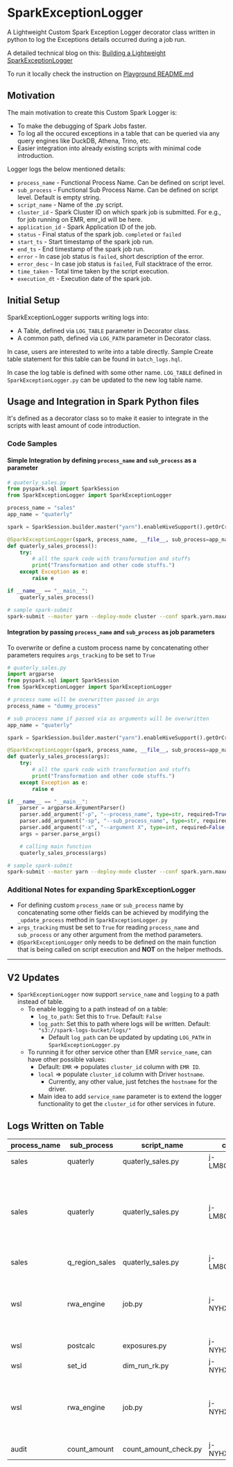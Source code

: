 # SparkExceptionLogger

A Lightweight Custom Spark Exception Logger decorator class written in python to log the Exceptions details occurred during a job run.

A detailed technical blog on this: [Building a Lightweight SparkExceptionLogger](https://www.guptaakashdeep.com/spark-exception-logger/)

To run it locally check the instruction on [Playground README.md](playground/README.md)

## Motivation

The main motivation to create this Custom Spark Logger is: 

- To make the debugging of Spark Jobs faster.
- To log all the occured exceptions in a table that can be queried via any query engines like DuckDB, Athena, Trino, etc.
- Easier integration into already existing scripts with minimal code introduction.

Logger logs the below mentioned details:

- `process_name` - Functional Process Name. Can be defined on script level.
- `sub_process` - Functional Sub Process Name. Can be defined on script level. Default is empty string.
- `script_name` - Name of the .py script.
- `cluster_id` - Spark Cluster ID on which spark job is submitted. For e.g., for job running on EMR, emr_id will be here.
- `application_id` - Spark Application ID of the job.
- `status` - Final status of the spark job. `completed` or `failed`
- `start_ts` - Start timestamp of the spark job run.
- `end_ts` - End timestamp of the spark job run.
- `error` - In case job status is `failed`, short description of the error.
- `error_desc` - In case job status is `failed`, Full stacktrace of the error.
- `time_taken` - Total time taken by the script execution.
- `execution_dt` - Execution date of the spark job.

## Initial Setup

SparkExceptionLogger supports writing logs into:

- A Table, defined via `LOG_TABLE` parameter in Decorator class.
- A common path, defined via `LOG_PATH` parameter in Decorator class.

In case, users are interested to write into a table directly. Sample Create table statement for this table can be found in `batch_logs.hql`.

In case the log table is defined with some other name. `LOG_TABLE` defined in `SparkExceptionLogger.py` can be updated to the new log table name.

## Usage and Integration in Spark Python files

It's defined as a decorator class so to make it easier to integrate in the scripts with least amount of code introduction.

### Code Samples

#### Simple Integration by defining `process_name` and `sub_process` as a parameter

```python
# quaterly_sales.py
from pyspark.sql import SparkSession
from SparkExceptionLogger import SparkExceptionLogger

process_name = "sales"
app_name = "quaterly"

spark = SparkSession.builder.master("yarn").enableHiveSupport().getOrCreate()

@SparkExceptionLogger(spark, process_name, __file__, sub_process=app_name)
def quaterly_sales_process():
    try:
        # all the spark code with transformation and stuffs
        print("Transformation and other code stuffs.")
    except Exception as e:
        raise e

if __name__ == "__main__":
    quaterly_sales_process()
```

```bash
# sample spark-submit
spark-submit --master yarn --deploy-mode cluster --conf spark.yarn.maxAttempts=1 --driver-memory=4g --conf spark.driver.cores=1 --executor-cores 5 --conf spark.executor.instances=4 --conf spark.dynamicAllocation.minExecutors=2 --conf spark.dynamicAllocation.maxExecutors=10 --executor-memory 14g --py-files <path-to-folder>/SparkExceptionLogger.py <path-to-pyfiles>/quaterly_sales.py
```

#### Integration by passing `process_name` and `sub_process` as  job parameters

To overwrite or define a custom process name by concatenating other parameters requires `args_tracking` to be set to `True`

```python
# quaterly_sales.py
import argparse
from pyspark.sql import SparkSession
from SparkExceptionLogger import SparkExceptionLogger

# process name will be overwritten passed in args
process_name = "dummy_process"

# sub process name if passed via as arguments will be overwritten
app_name = "quaterly"

spark = SparkSession.builder.master("yarn").enableHiveSupport().getOrCreate()

@SparkExceptionLogger(spark, process_name, __file__, sub_process=app_name, args_tracking=True)
def quaterly_sales_process(args):
    try:
        # all the spark code with transformation and stuffs
        print("Transformation and other code stuffs.")
    except Exception as e:
        raise e

if __name__ == "__main__":
    parser = argparse.ArgumentParser()
    parser.add_argument("-p", "--process_name", type=str, required=True, help="Process Name")
    parser.add_argument("-sp", "--sub_process_name", type=str, required=False, help="Sub Process Name")
    parser.add_argument("-x", "--argument X", type=int, required=False, help="Other Argument X")
    args = parser.parse_args()

    # calling main function
    quaterly_sales_process(args)
```

```bash
# sample spark-submit
spark-submit --master yarn --deploy-mode cluster --conf spark.yarn.maxAttempts=1 --driver-memory=4g --conf spark.driver.cores=1 --executor-cores 5 --conf spark.executor.instances=4 --conf spark.dynamicAllocation.minExecutors=2 --conf spark.dynamicAllocation.maxExecutors=10 --executor-memory 14g --py-files <path-to-folder>/SparkExceptionLogger.py <path-to-pyfiles>/quaterly_sales.py -p sales -sp q_region_sales
```

### Additional Notes for expanding SparkExceptionLogger

- For defining custom `process_name` or `sub_process` name by concatenating some other fields can be achieved by modifying the `_update_process` method in `SparkExceptionLogger.py`
- `args_tracking` must be set to `True` for reading `process_name` and `sub_process` or any other argument from the method parameters.
- `@SparkExceptionLogger` only needs to be defined on the main function that is being called on script execution and **NOT** on the helper methods.

---

## V2 Updates

- `SparkExceptionLogger` now support `service_name` and `logging` to a path instead of table.
  - To enable logging to a path instead of on a table:
    - `log_to_path`: Set this to `True`. Default: `False`
    - `log_path`: Set this to path where logs will be written. Default: `"s3://spark-logs-bucket/logs/"`
      - Default `log_path` can be updated by updating `LOG_PATH` in `SparkExceptionLogger.py`
  - To running it for other service other than EMR `service_name`, can have other possible values:
    - Default: `EMR` => populates `cluster_id` column with `EMR ID`.
    - `local` => populate `cluster_id` column with Driver `hostname`.
      - Currently, any other value, just fetches the `hostname` for the driver.
    - Main idea to add `service_name` parameter is to extend the logger functionality to get the `cluster_id` for other services in future.

## Logs Written on Table

|process_name|sub_process|script_name         |cluster_id        |application_id                |status   |start_ts               |end_ts                 |error            |error_desc                                                                                                                                                                                                                                                                                                                                                                                                           |time_taken|execution_dt|
|------------|-----------|--------------------|--------------|------------------------------|---------|-----------------------|-----------------------|-----------------|---------------------------------------------------------------------------------------------------------------------------------------------------------------------------------------------------------------------------------------------------------------------------------------------------------------------------------------------------------------------------------------------------------------------|----------|------------|
|sales       |quaterly   |quaterly_sales.py|j-LM8CHLQYLJ2Q|application_1715654774853_0436|failed   |2024-05-14 06:08:32.947|2024-05-14 06:08:40.669|AnalysisException|Table or view not found: blogs_db.daily_sales; 'UnresolvedRelation [blogs_db, daily_sales], [], false                                                                                                                                                                                                                                                                                                                |7 secs    |2024-05-14  |
|sales       |quaterly   |quaterly_sales.py|j-LM8CHLQYLJ2Q|application_1715654774853_0441|failed   |2024-05-14 06:14:38.922|2024-05-14 06:14:41.992|AnalysisException|User: arn:aws:sts::aws-acct:assumed-role/role-emr-ec2-service/i-0dd9f8257a143b9c3 is not authorized to perform: glue:GetDatabase on resource: arn:aws:glue:region:aws-acct:database/test_db because no identity-based policy allows the glue:GetDatabase action (Service: AWSGlue; Status Code: 400; Error Code: AccessDeniedException; Request ID: b0a1d47a-1fe8-42dc-8f9a-6b1b60d10423; Proxy: null)               |3 secs    |2024-05-14  |
|sales       |q_region_sales   |quaterly_sales.py|j-LM8CHLQYLJ2Q|application_1715654774853_0396|completed|2024-05-14 05:58:37.491|2024-05-14 05:58:42.495|                 |                                                                                                                                                                                                                                                                                                                                                                                                                     |5 secs    |2024-05-14  |
|wsl         |rwa_engine |job.py           |j-NYHXOTMH2O74|application_1730770422001_0882|failed   |2024-11-05 10:29:48.809|2024-11-05 10:30:55.753|AnalysisException|org.apache.hadoop.hive.ql.metadata.HiveException: Unable to alter table. Update table failed due to concurrent modifications. (Service: AWSGlue; Status Code: 400; Error Code: ConcurrentModificationException; Request ID: af79ffb4-baaf-47be-aba0-6e340bc549df; Proxy: null)                                                                                                                                       |1 min6 secs|2024-11-05  |
|wsl         |postcalc|exposures.py|j-NYHXOTMH2O74|application_1730770422001_1262|failed   |2024-11-05 11:14:12.126|2024-11-05 11:15:08.824|AnalysisException|Found duplicate column(s) in the right attributes: `defaulted_asset_flag`                                                                                                                                                                                                                                                                                                                                            |56 secs   |2024-11-05  |
|wsl         |set_id|dim_run_rk.py       |j-NYHXOTMH2O74|application_1730770422001_0293|failed   |2024-11-05 06:32:23.581|2024-11-05 06:33:01.585|AttributeError   |'NoneType' object has no attribute 'strip'                                                                                                                                                                                                                                                                                                                                                                           |38 secs   |2024-11-05  |
|wsl         |rwa_engine|job.py           |j-NYHXOTMH2O74|application_1730770422001_1190|failed   |2024-11-05 11:00:05.463|2024-11-05 11:01:09.779|AnalysisException|org.apache.hadoop.hive.ql.metadata.HiveException: Unable to alter table. Update table failed due to concurrent modifications. (Service: AWSGlue; Status Code: 400; Error Code: ConcurrentModificationException; Request ID: 84891aad-1a60-4312-a4f7-27fa87918bb5; Proxy: null)                                                                                                                                       |1 min4 secs|2024-11-05  |
|audit       |count_amount|count_amount_check.py|j-NYHXOTMH2O74|application_1730770422001_0750|failed   |2024-11-05 09:51:25.433|2024-11-05 09:52:09.112|TypeError        |Column is not iterable                                                                                                                                                                                                                                                                                                                                                                                               |43 secs   |2024-11-05  |

